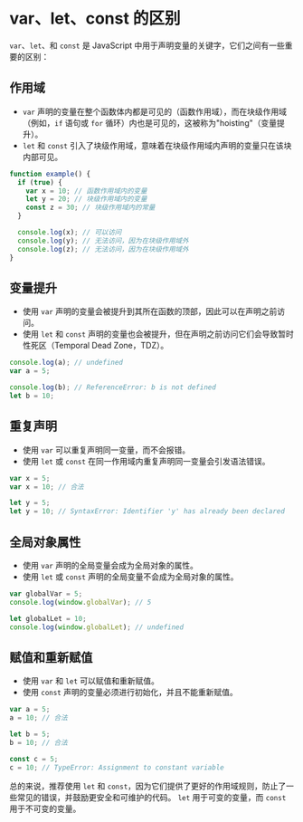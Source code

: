 # var、let、const 的区别

`var`、`let`、和 `const` 是 JavaScript 中用于声明变量的关键字，它们之间有一些重要的区别：

## 作用域

- `var` 声明的变量在整个函数体内都是可见的（函数作用域），而在块级作用域（例如，`if` 语句或 `for` 循环）内也是可见的，这被称为"hoisting"（变量提升）。
- `let` 和 `const` 引入了块级作用域，意味着在块级作用域内声明的变量只在该块内部可见。

```javascript
function example() {
  if (true) {
    var x = 10; // 函数作用域内的变量
    let y = 20; // 块级作用域内的变量
    const z = 30; // 块级作用域内的常量
  }

  console.log(x); // 可以访问
  console.log(y); // 无法访问，因为在块级作用域外
  console.log(z); // 无法访问，因为在块级作用域外
}
```

## 变量提升

- 使用 `var` 声明的变量会被提升到其所在函数的顶部，因此可以在声明之前访问。
- 使用 `let` 和 `const` 声明的变量也会被提升，但在声明之前访问它们会导致暂时性死区（Temporal Dead Zone，TDZ）。

```javascript
console.log(a); // undefined
var a = 5;

console.log(b); // ReferenceError: b is not defined
let b = 10;
```

## 重复声明

- 使用 `var` 可以重复声明同一变量，而不会报错。
- 使用 `let` 或 `const` 在同一作用域内重复声明同一变量会引发语法错误。

```javascript
var x = 5;
var x = 10; // 合法

let y = 5;
let y = 10; // SyntaxError: Identifier 'y' has already been declared
```

## 全局对象属性

- 使用 `var` 声明的全局变量会成为全局对象的属性。
- 使用 `let` 或 `const` 声明的全局变量不会成为全局对象的属性。

```javascript
var globalVar = 5;
console.log(window.globalVar); // 5

let globalLet = 10;
console.log(window.globalLet); // undefined
```
    
## 赋值和重新赋值

- 使用 `var` 和 `let` 可以赋值和重新赋值。
- 使用 `const` 声明的变量必须进行初始化，并且不能重新赋值。

```javascript
var a = 5;
a = 10; // 合法

let b = 5;
b = 10; // 合法

const c = 5;
c = 10; // TypeError: Assignment to constant variable
```

总的来说，推荐使用 `let` 和 `const`，因为它们提供了更好的作用域规则，防止了一些常见的错误，并鼓励更安全和可维护的代码。 `let` 用于可变的变量，而 `const` 用于不可变的变量。

